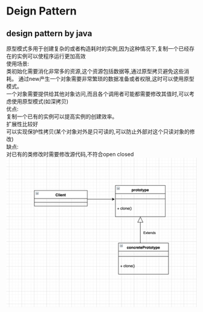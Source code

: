 # Deign Pattern
design pattern by java
------
原型模式多用于创建复杂的或者构造耗时的实例,因为这种情况下,复制一个已经存在的实例可以使程序运行更加高效  
使用场景:  
类初始化需要消化非常多的资源,这个资源包括数据等,通过原型拷贝避免这些消耗。
通过new产生一个对象需要非常繁琐的数据准备或者权限,这时可以使用原型模式。  
一个对象需要提供给其他对象访问,而且各个调用者可能都需要修改其值时,可以考虑使用原型模式(如深拷贝)  
优点:  
复制一个已有的实例可以提高实例的创建效率。  
扩展性比较好  
可以实现保护性拷贝(某个对象对外是只可读的,可以防止外部对这个只读对象的修改)  
缺点:  
对已有的类修改时需要修改源代码,不符合open closed  
![image](https://github.com/Li2210/deignPatternStudy/blob/master/img/prototype.png)

